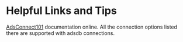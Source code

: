 # Helpful Links and Tips #

[AdsConnect101](http://devzone.advantagedatabase.com/dz/webhelp/Advantage10.1/index.html?ace_adsconnect101.htm) documentation online.  All the connection options listed there are supported with adsdb connections.